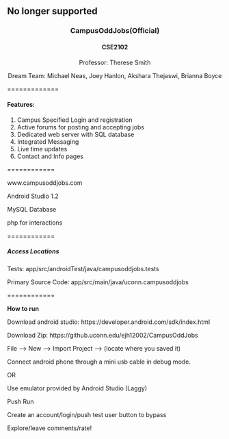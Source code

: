 <h2> No longer supported</h2>
<h3 align="center">CampusOddJobs(Official)</h3>
<h4 align="center"> CSE2102 </h4>
<p align="center">Professor: Therese Smith</p>
<p align="center">Dream Team: Michael Neas, Joey Hanlon, Akshara Thejaswi, Brianna Boyce</p>
=============
<h4> Features: </h4>
<ol>
  <li>Campus Specified Login and registration</li>
  <li>Active forums for posting and accepting jobs</li>
  <li>Dedicated web server with SQL database</li>
  <li>Integrated Messaging</li>
  <li>Live time updates</li>
  <li>Contact and Info pages</li>
</ol>
============
<p>www.campusoddjobs.com</p>
<p>Android Studio 1.2</p>
<p>MySQL Database</p>
<p>php for interactions</p>
============
<h5>Access Locations</h5>
<p>Tests: app/src/androidTest/java/campusoddjobs.tests</p>
<p>Primary Source Code: app/src/main/java/uconn.campusoddjobs</p>
============
<p><b>How to run</b></p>

<p>Download android studio: https://developer.android.com/sdk/index.html</p>

<p>Download Zip: https://github.uconn.edu/ejh12002/CampusOddJobs</p>

<p>File --> New --> Import Project --> (locate where you saved it)</p>

<p>Connect android phone through a mini usb cable in debug mode.</p>

<p>OR</p>

<p>Use emulator provided by Android Studio (Laggy)</p>

<p>Push Run</p>

<p>Create an account/login/push test user button to bypass</p>

<p>Explore/leave comments/rate!</p>
